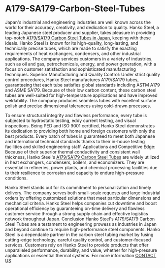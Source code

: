 # A179-SA179-Carbon-Steel-Tubes
Japan's industrial and engineering industries are well known across the world for their accuracy, creativity, and dedication to quality. Hanko Steel, a leading Japanese steel producer and supplier, takes pleasure in providing top-notch [A179/SA179 Carbon Steel Tubes in Japan]([url](https://www.hankosteel.com/carbon-steel-tubes.html)), keeping with these ideals. Hanko Steel is known for its high-quality, long-lasting, and technically precise tubes, which are made to satisfy the exacting requirements of heat exchangers, condensers, and other industrial applications. The company services customers in a variety of industries, such as oil and gas, petrochemicals, energy, and power generation, with a focus on customer satisfaction and sophisticated manufacturing techniques.
Superior Manufacturing and Quality Control:
Under strict quality control procedures, Hanko Steel manufactures A179/SA179 tubes, guaranteeing that each tube satisfies global standards including ASTM A179 and ASME SA179. Because of their low carbon content, these carbon steel tubes are well-suited for high-temperature applications and have improved weldability. The company produces seamless tubes with excellent surface polish and precise dimensional tolerances using cold-drawn processes.

To ensure structural integrity and flawless performance, every tube is subjected to hydrostatic testing, eddy current testing, and visual inspections. Being PED and ISO 9001 certified, Hanko Steel demonstrates its dedication to providing both home and foreign customers with only the best products. Every batch of tubes is guaranteed to meet both Japanese and international technical standards thanks to their in-house testing facilities and skilled engineering staff.
Applications and Competitive Edge:
Because of their superior thermal conductivity and consistent wall thickness, Hanko Steel's [A179/SA179 Carbon Steel Tubes]([url](https://www.hankosteel.com/carbon-steel-tubes.html)) are widely utilized in heat exchangers, condensers, boilers, and economizers. They are essential in refineries, power plants, and chemical processing facilities due to their resilience to corrosion and capacity to endure high-pressure conditions.

Hanko Steel stands out for its commitment to personalization and timely delivery. The company serves both small-scale requests and large industrial orders by offering customized solutions that meet particular dimensions and mechanical criteria. Hanko Steel helps companies cut downtime and boost operational efficiency by guaranteeing on-time delivery and flawless customer service through a strong supply chain and effective logistics network throughout Japan.
Conclusion
Hanko Steel's A179/SA179 Carbon Steel Tubes are a testament to engineering prowess as industries in Japan and beyond continue to require high-performance steel components. Hanko Steel is a dependable partner in the carbon steel tubing market by fusing cutting-edge technology, careful quality control, and customer-focused services. Customers rely on Hanko Steel to provide products that offer unparalleled performance, durability, and value, whether for high-pressure applications or essential thermal systems.
For more information [CONTACT US]([url](https://www.hankosteel.com/contact.html))
